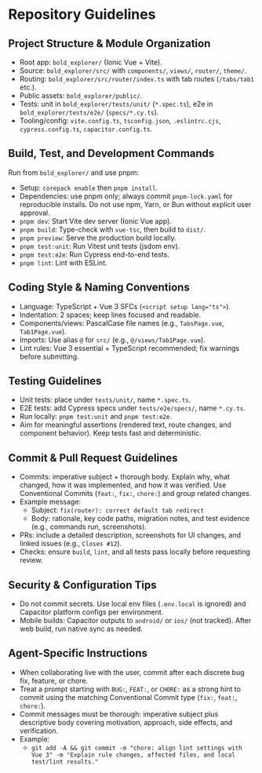 # Repository Guidelines

## Project Structure & Module Organization
- Root app: `bold_explorer/` (Ionic Vue + Vite).
- Source: `bold_explorer/src/` with `components/`, `views/`, `router/`, `theme/`.
- Routing: `bold_explorer/src/router/index.ts` with tab routes (`/tabs/tab1` etc.).
- Public assets: `bold_explorer/public/`.
- Tests: unit in `bold_explorer/tests/unit/` (`*.spec.ts`), e2e in `bold_explorer/tests/e2e/` (`specs/*.cy.ts`).
- Tooling/config: `vite.config.ts`, `tsconfig.json`, `.eslintrc.cjs`, `cypress.config.ts`, `capacitor.config.ts`.

## Build, Test, and Development Commands
Run from `bold_explorer/` and use pnpm:
- Setup: `corepack enable` then `pnpm install`.
- Dependencies: use pnpm only; always commit `pnpm-lock.yaml` for reproducible installs. Do not use npm, Yarn, or Bun without explicit user approval.
- `pnpm dev`: Start Vite dev server (Ionic Vue app).
- `pnpm build`: Type-check with `vue-tsc`, then build to `dist/`.
- `pnpm preview`: Serve the production build locally.
- `pnpm test:unit`: Run Vitest unit tests (jsdom env).
- `pnpm test:e2e`: Run Cypress end-to-end tests.
- `pnpm lint`: Lint with ESLint.

## Coding Style & Naming Conventions
- Language: TypeScript + Vue 3 SFCs (`<script setup lang="ts">`).
- Indentation: 2 spaces; keep lines focused and readable.
- Components/views: PascalCase file names (e.g., `TabsPage.vue`, `Tab1Page.vue`).
- Imports: Use alias `@` for `src/` (e.g., `@/views/Tab1Page.vue`).
- Lint rules: Vue 3 essential + TypeScript recommended; fix warnings before submitting.

## Testing Guidelines
- Unit tests: place under `tests/unit/`, name `*.spec.ts`.
- E2E tests: add Cypress specs under `tests/e2e/specs/`, name `*.cy.ts`.
- Run locally: `pnpm test:unit` and `pnpm test:e2e`.
- Aim for meaningful assertions (rendered text, route changes, and component behavior). Keep tests fast and deterministic.

## Commit & Pull Request Guidelines
- Commits: imperative subject + thorough body. Explain why, what changed, how it was implemented, and how it was verified. Use Conventional Commits (`feat:`, `fix:`, `chore:`) and group related changes.
- Example message:
  - Subject: `fix(router): correct default tab redirect`
  - Body: rationale, key code paths, migration notes, and test evidence (e.g., commands run, screenshots).
- PRs: include a detailed description, screenshots for UI changes, and linked issues (e.g., `Closes #12`).
- Checks: ensure `build`, `lint`, and all tests pass locally before requesting review.

## Security & Configuration Tips
- Do not commit secrets. Use local env files (`.env.local` is ignored) and Capacitor platform configs per environment.
- Mobile builds: Capacitor outputs to `android/` or `ios/` (not tracked). After web build, run native sync as needed.

## Agent-Specific Instructions
- When collaborating live with the user, commit after each discrete bug fix, feature, or chore.
- Treat a prompt starting with `BUG:`, `FEAT:`, or `CHORE:` as a strong hint to commit using the matching Conventional Commit type (`fix:`, `feat:`, `chore:`).
- Commit messages must be thorough: imperative subject plus descriptive body covering motivation, approach, side effects, and verification.
- Example:
  - `git add -A && git commit -m "chore: align lint settings with Vue 3" -m "Explain rule changes, affected files, and local test/lint results."`
